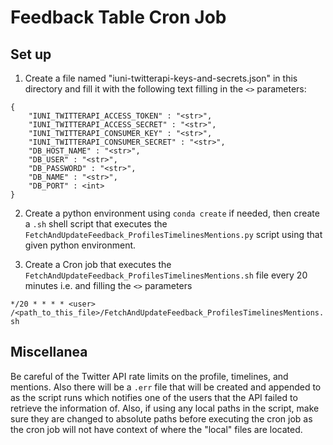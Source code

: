 # Feedback Table Cron Job

## Set up

1. Create a file named "iuni-twitterapi-keys-and-secrets.json" in this directory and fill it with the following text filling in the `<>` parameters:
```
{
    "IUNI_TWITTERAPI_ACCESS_TOKEN" : "<str>",
    "IUNI_TWITTERAPI_ACCESS_SECRET" : "<str>",
    "IUNI_TWITTERAPI_CONSUMER_KEY" : "<str>",
    "IUNI_TWITTERAPI_CONSUMER_SECRET" : "<str>",
    "DB_HOST_NAME" : "<str>",
    "DB_USER" : "<str>",
    "DB_PASSWORD" : "<str>",
    "DB_NAME" : "<str>",
    "DB_PORT" : <int>
}
```

2. Create a python environment using `conda create` if needed, then create a `.sh` shell script that executes the `FetchAndUpdateFeedback_ProfilesTimelinesMentions.py` script using that given python environment.

3. Create a Cron job that executes the `FetchAndUpdateFeedback_ProfilesTimelinesMentions.sh` file every 20 minutes i.e. and filling the `<>` parameters

`*/20 * * * * <user> /<path_to_this_file>/FetchAndUpdateFeedback_ProfilesTimelinesMentions.sh`

## Miscellanea

Be careful of the Twitter API rate limits on the profile, timelines, and mentions. Also there will be a `.err` file that will be created and appended to as the script runs which notifies one of the users that the API failed to retrieve the information of. Also, if using any local paths in the script, make sure they are changed to absolute paths before executing the cron job as the cron job will not have context of where the "local" files are located.

